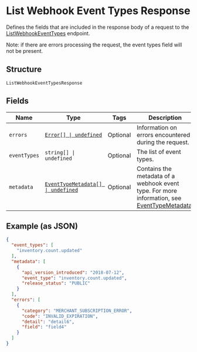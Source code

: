 <!-- Optimized: 2025-10-06 -->
<!-- RPM: 1.6.2.1.1.6.2.1_list-webhook-event-types-response_20251006 -->
<!-- Session: E2E RPM DNA Application -->
<!-- AOM: RND (Reggie & Dro) -->
<!-- COI: TECHNOLOGY -->
<!-- RPM: HIGH -->
<!-- ACTION: BUILD -->

# List Webhook Event Types Response

Defines the fields that are included in the response body of
a request to the [ListWebhookEventTypes](../../doc/api/webhook-subscriptions.md#list-webhook-event-types) endpoint.

Note: if there are errors processing the request, the event types field will not be
present.

## Structure

`ListWebhookEventTypesResponse`

## Fields

| Name | Type | Tags | Description |
|  --- | --- | --- | --- |
| `errors` | [`Error[] \| undefined`](../../doc/models/error.md) | Optional | Information on errors encountered during the request. |
| `eventTypes` | `string[] \| undefined` | Optional | The list of event types. |
| `metadata` | [`EventTypeMetadata[] \| undefined`](../../doc/models/event-type-metadata.md) | Optional | Contains the metadata of a webhook event type. For more information, see [EventTypeMetadata](entity:EventTypeMetadata). |

## Example (as JSON)

```json
{
  "event_types": [
    "inventory.count.updated"
  ],
  "metadata": [
    {
      "api_version_introduced": "2018-07-12",
      "event_type": "inventory.count.updated",
      "release_status": "PUBLIC"
    }
  ],
  "errors": [
    {
      "category": "MERCHANT_SUBSCRIPTION_ERROR",
      "code": "INVALID_EXPIRATION",
      "detail": "detail6",
      "field": "field4"
    }
  ]
}
```
